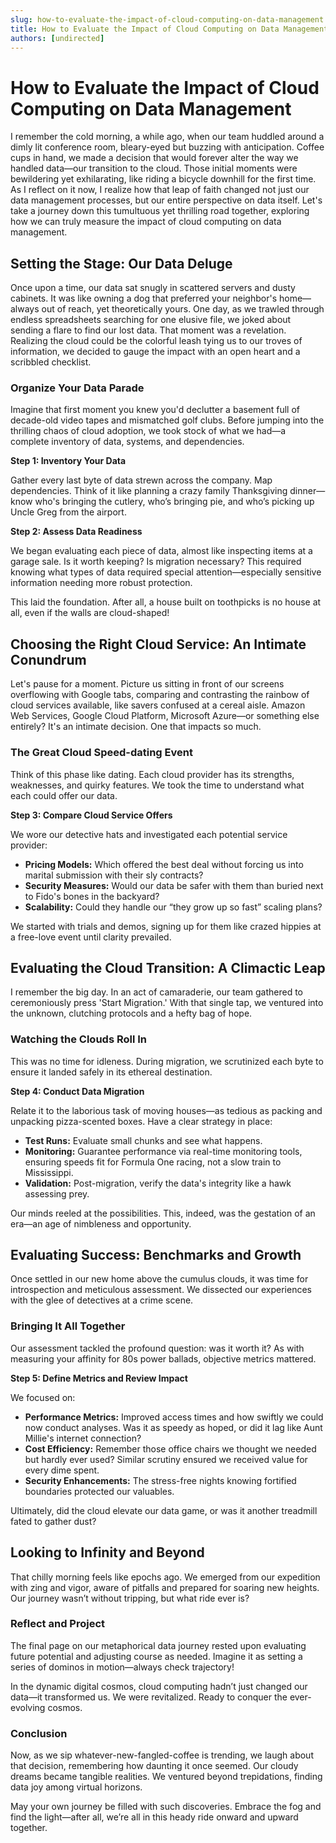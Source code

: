 ```yaml
---
slug: how-to-evaluate-the-impact-of-cloud-computing-on-data-management
title: How to Evaluate the Impact of Cloud Computing on Data Management
authors: [undirected]
---
```



# How to Evaluate the Impact of Cloud Computing on Data Management

I remember the cold morning, a while ago, when our team huddled around a dimly lit conference room, bleary-eyed but buzzing with anticipation. Coffee cups in hand, we made a decision that would forever alter the way we handled data—our transition to the cloud. Those initial moments were bewildering yet exhilarating, like riding a bicycle downhill for the first time. As I reflect on it now, I realize how that leap of faith changed not just our data management processes, but our entire perspective on data itself. Let's take a journey down this tumultuous yet thrilling road together, exploring how we can truly measure the impact of cloud computing on data management.

## Setting the Stage: Our Data Deluge

Once upon a time, our data sat snugly in scattered servers and dusty cabinets. It was like owning a dog that preferred your neighbor's home—always out of reach, yet theoretically yours. One day, as we trawled through endless spreadsheets searching for one elusive file, we joked about sending a flare to find our lost data. That moment was a revelation. Realizing the cloud could be the colorful leash tying us to our troves of information, we decided to gauge the impact with an open heart and a scribbled checklist.

### Organize Your Data Parade

Imagine that first moment you knew you'd declutter a basement full of decade-old video tapes and mismatched golf clubs. Before jumping into the thrilling chaos of cloud adoption, we took stock of what we had—a complete inventory of data, systems, and dependencies. 

**Step 1: Inventory Your Data**

Gather every last byte of data strewn across the company. Map dependencies. Think of it like planning a crazy family Thanksgiving dinner—know who's bringing the cutlery, who’s bringing pie, and who’s picking up Uncle Greg from the airport. 

**Step 2: Assess Data Readiness**

We began evaluating each piece of data, almost like inspecting items at a garage sale. Is it worth keeping? Is migration necessary? This required knowing what types of data required special attention—especially sensitive information needing more robust protection.

This laid the foundation. After all, a house built on toothpicks is no house at all, even if the walls are cloud-shaped!

## Choosing the Right Cloud Service: An Intimate Conundrum

Let's pause for a moment. Picture us sitting in front of our screens overflowing with Google tabs, comparing and contrasting the rainbow of cloud services available, like savers confused at a cereal aisle. Amazon Web Services, Google Cloud Platform, Microsoft Azure—or something else entirely? It's an intimate decision. One that impacts so much.

### The Great Cloud Speed-dating Event

Think of this phase like dating. Each cloud provider has its strengths, weaknesses, and quirky features. We took the time to understand what each could offer our data.

**Step 3: Compare Cloud Service Offers**

We wore our detective hats and investigated each potential service provider: 

- **Pricing Models:** Which offered the best deal without forcing us into marital submission with their sly contracts?
- **Security Measures:** Would our data be safer with them than buried next to Fido's bones in the backyard?
- **Scalability:** Could they handle our “they grow up so fast” scaling plans?

We started with trials and demos, signing up for them like crazed hippies at a free-love event until clarity prevailed.

## Evaluating the Cloud Transition: A Climactic Leap

I remember the big day. In an act of camaraderie, our team gathered to ceremoniously press 'Start Migration.' With that single tap, we ventured into the unknown, clutching protocols and a hefty bag of hope.

### Watching the Clouds Roll In

This was no time for idleness. During migration, we scrutinized each byte to ensure it landed safely in its ethereal destination.

**Step 4: Conduct Data Migration**

Relate it to the laborious task of moving houses—as tedious as packing and unpacking pizza-scented boxes. Have a clear strategy in place:

- **Test Runs:** Evaluate small chunks and see what happens.
- **Monitoring:** Guarantee performance via real-time monitoring tools, ensuring speeds fit for Formula One racing, not a slow train to Mississippi.
- **Validation:** Post-migration, verify the data's integrity like a hawk assessing prey.

Our minds reeled at the possibilities. This, indeed, was the gestation of an era—an age of nimbleness and opportunity.

## Evaluating Success: Benchmarks and Growth

Once settled in our new home above the cumulus clouds, it was time for introspection and meticulous assessment. We dissected our experiences with the glee of detectives at a crime scene.

### Bringing It All Together

Our assessment tackled the profound question: was it worth it? As with measuring your affinity for 80s power ballads, objective metrics mattered.

**Step 5: Define Metrics and Review Impact**

We focused on:

- **Performance Metrics:** Improved access times and how swiftly we could now conduct analyses. Was it as speedy as hoped, or did it lag like Aunt Millie's internet connection?
- **Cost Efficiency:** Remember those office chairs we thought we needed but hardly ever used? Similar scrutiny ensured we received value for every dime spent.
- **Security Enhancements:** The stress-free nights knowing fortified boundaries protected our valuables.

Ultimately, did the cloud elevate our data game, or was it another treadmill fated to gather dust?

## Looking to Infinity and Beyond

That chilly morning feels like epochs ago. We emerged from our expedition with zing and vigor, aware of pitfalls and prepared for soaring new heights. Our journey wasn’t without tripping, but what ride ever is? 

### Reflect and Project

The final page on our metaphorical data journey rested upon evaluating future potential and adjusting course as needed. Imagine it as setting a series of dominos in motion—always check trajectory!

In the dynamic digital cosmos, cloud computing hadn’t just changed our data—it transformed us. We were revitalized. Ready to conquer the ever-evolving cosmos.

### Conclusion

Now, as we sip whatever-new-fangled-coffee is trending, we laugh about that decision, remembering how daunting it once seemed. Our cloudy dreams became tangible realities. We ventured beyond trepidations, finding data joy among virtual horizons.

May your own journey be filled with such discoveries. Embrace the fog and find the light—after all, we’re all in this heady ride onward and upward together.